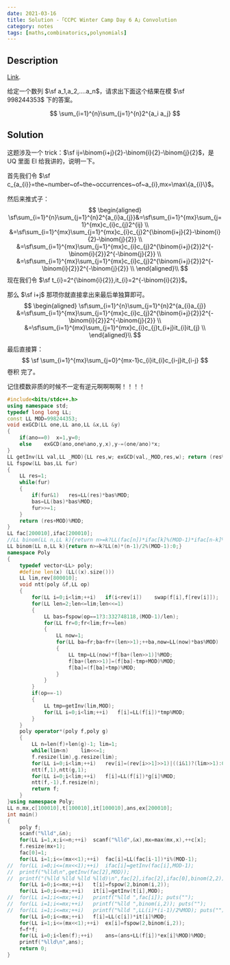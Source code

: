 ```yaml
---
date: 2021-03-16
title: Solution -「CCPC Winter Camp Day 6 A」Convolution
category: notes
tags: [maths,combinatorics,polynomials]
---
```


## Description

[Link](http://222.180.160.110:1024/problem/28870).

给定一个数列 $\sf a_1,a_2,....a_n$，请求出下面这个结果在模 $\sf 998244353$ 下的答案。

$$
\sum_{i=1}^{n}\sum_{j=1}^{n}2^{a_i a_j}
$$

## Solution

这题涉及一个 trick：$\sf ij=\binom{i+j}{2}-\binom{i}{2}-\binom{j}{2}$，是 UQ 里面 EI 给我讲的，说明一下。

首先我们令 $\sf c_{a_{i}}=the~number~of~the~occurrences~of~a_{i},mx=\max\{a_{i}\}$。

然后来推式子：
$$
\begin{aligned}
\sf\sum_{i=1}^{n}\sum_{j=1}^{n}2^{a_{i}a_{j}}&=\sf\sum_{i=1}^{mx}\sum_{j=1}^{mx}c_{i}c_{j}2^{ij} \\
&=\sf\sum_{i=1}^{mx}\sum_{j=1}^{mx}c_{i}c_{j}2^{\binom{i+j}{2}-\binom{i}{2}-\binom{j}{2}} \\
&=\sf\sum_{i=1}^{mx}\sum_{j=1}^{mx}c_{i}c_{j}2^{\binom{i+j}{2}}2^{-\binom{i}{2}}2^{-\binom{j}{2}} \\
&=\sf\sum_{i=1}^{mx}\sum_{j=1}^{mx}c_{i}c_{j}2^{\binom{i+j}{2}}2^{-\binom{i}{2}}2^{-\binom{j}{2}} \\
\end{aligned}\\
$$
现在我们令 $\sf t_{i}=2^{\binom{i}{2}},it_{i}=2^{-\binom{i}{2}}$。

那么 $\sf i+j$ 那项你就直接拿出来最后单独算即可。
$$
\begin{aligned}
\sf\sum_{i=1}^{n}\sum_{j=1}^{n}2^{a_{i}a_{j}}
&=\sf\sum_{i=1}^{mx}\sum_{j=1}^{mx}c_{i}c_{j}2^{\binom{i+j}{2}}2^{-\binom{i}{2}}2^{-\binom{j}{2}} \\
&=\sf\sum_{i=1}^{mx}\sum_{j=1}^{mx}c_{i}c_{j}t_{i+j}it_{i}it_{j} \\
\end{aligned}\\
$$

最后直接算：
$$
\sf \sum_{i=1}^{mx}\sum_{j=0}^{mx-1}c_{i}it_{i}c_{i-j}it_{i-j}
$$
卷积 完了。

记住模数非质的时候不一定有逆元啊啊啊啊！！！！

```cpp
#include<bits/stdc++.h>
using namespace std;
typedef long long LL;
const LL MOD=998244353;
void exGCD(LL one,LL ano,LL &x,LL &y)
{
	if(ano==0)	x=1,y=0;
	else	exGCD(ano,one%ano,y,x),y-=(one/ano)*x;
}
LL getInv(LL val,LL _MOD){LL res,w; exGCD(val,_MOD,res,w); return (res%_MOD+_MOD)%_MOD;}
LL fspow(LL bas,LL fur)
{
	LL res=1;
	while(fur)
	{
		if(fur&1)	res=LL(res)*bas%MOD;
		bas=LL(bas)*bas%MOD;
		fur>>=1;
	}
	return (res+MOD)%MOD;
}
LL fac[200010],ifac[200010];
//LL binom(LL n,LL k){return n>=k?LL(fac[n])*ifac[k]%(MOD-1)*ifac[n-k]%(MOD-1):0;}
LL binom(LL n,LL k){return n>=k?LL(n)*(n-1)/2%(MOD-1):0;}
namespace Poly
{
	typedef vector<LL> poly;
	#define len(x) (LL((x).size()))
	LL lim,rev[800010];
	void ntt(poly &f,LL op)
	{
		for(LL i=0;i<lim;++i)	if(i<rev[i])	swap(f[i],f[rev[i]]);
		for(LL len=2;len<=lim;len<<=1)
		{
			LL bas=fspow(op==1?3:332748118,(MOD-1)/len);
			for(LL fr=0;fr<lim;fr+=len)
			{
				LL now=1;
				for(LL ba=fr;ba<fr+(len>>1);++ba,now=LL(now)*bas%MOD)
				{
					LL tmp=LL(now)*f[ba+(len>>1)]%MOD;
					f[ba+(len>>1)]=(f[ba]-tmp+MOD)%MOD;
					f[ba]=(f[ba]+tmp)%MOD;
				}
			}
		}
		if(op==-1)
		{
			LL tmp=getInv(lim,MOD);
			for(LL i=0;i<lim;++i)	f[i]=LL(f[i])*tmp%MOD;
		}
	}
	poly operator*(poly f,poly g)
	{
		LL n=len(f)+len(g)-1; lim=1;
		while(lim<n)	lim<<=1;
		f.resize(lim),g.resize(lim);
		for(LL i=0;i<lim;++i)	rev[i]=(rev[i>>1]>>1)|((i&1)?(lim>>1):0);
		ntt(f,1),ntt(g,1);
		for(LL i=0;i<lim;++i)	f[i]=LL(f[i])*g[i]%MOD;
		ntt(f,-1),f.resize(n);
		return f;
	}
}using namespace Poly;
LL n,mx,c[100010],t[100010],it[100010],ans,ex[200010];
int main()
{
	poly f;
	scanf("%lld",&n);
	for(LL i=1,x;i<=n;++i)	scanf("%lld",&x),mx=max(mx,x),++c[x];
	f.resize(mx+1);
	fac[0]=1;
	for(LL i=1;i<=(mx<<1);++i)	fac[i]=LL(fac[i-1])*i%(MOD-1);
//	for(LL i=0;i<=(mx<<1);++i)	ifac[i]=getInv(fac[i],MOD-1);
//	printf("%lld\n",getInv(fac[2],MOD));
//	printf("(%lld %lld %lld %lld)\n",fac[2],ifac[2],ifac[0],binom(2,2));
	for(LL i=0;i<=mx;++i)	t[i]=fspow(2,binom(i,2));
	for(LL i=0;i<=mx;++i)	it[i]=getInv(t[i],MOD);
//	for(LL i=1;i<=mx;++i)	printf("%lld ",fac[i]); puts("");
//	for(LL i=1;i<=mx;++i)	printf("%lld ",binom(i,2)); puts("");
//	for(LL i=1;i<=mx;++i)	printf("%lld ",LL(i)*(i-1)/2%MOD); puts("");
	for(LL i=0;i<=mx;++i)	f[i]=LL(c[i])*it[i]%MOD;
	for(LL i=1;i<=(mx<<1);++i)	ex[i]=fspow(2,binom(i,2));
	f=f*f;
	for(LL i=0;i<len(f);++i)	ans=(ans+LL(f[i])*ex[i]%MOD)%MOD;
	printf("%lld\n",ans);
	return 0;
}
```
    